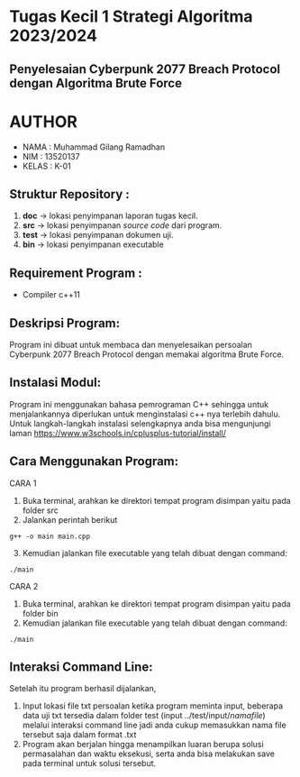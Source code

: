 # Tugas Kecil 1 Strategi Algoritma 2023/2024
## Penyelesaian Cyberpunk 2077 Breach Protocol dengan Algoritma Brute Force

# AUTHOR
- NAMA  : Muhammad Gilang Ramadhan 
- NIM   : 13520137
- KELAS : K-01

## Struktur Repository :
1. **doc** -> lokasi penyimpanan laporan tugas kecil.
2. **src** -> lokasi penyimpanan *source code* dari program.
3. **test** -> lokasi penyimpanan dokumen uji.
4. **bin** -> lokasi penyimpanan executable

## Requirement Program :
- Compiler c++11

## Deskripsi Program:
Program ini dibuat untuk membaca dan menyelesaikan persoalan Cyberpunk 2077 Breach Protocol dengan memakai algoritma Brute Force. 

## Instalasi Modul:
Program ini menggunakan bahasa pemrograman C++ sehingga untuk menjalankannya diperlukan untuk menginstalasi c++ nya terlebih dahulu. Untuk langkah-langkah instalasi selengkapnya anda bisa mengunjungi laman https://www.w3schools.in/cplusplus-tutorial/install/

## Cara Menggunakan Program:
CARA 1
1. Buka terminal, arahkan ke direktori tempat program disimpan yaitu pada folder src
2. Jalankan perintah berikut
```
g++ -o main main.cpp
```
3. Kemudian jalankan file executable yang telah dibuat dengan command:
```
./main
```

CARA 2
1. Buka terminal, arahkan ke direktori tempat program disimpan yaitu pada folder bin
2. Kemudian jalankan file executable yang telah dibuat dengan command:
```
./main
```

## Interaksi Command Line:
Setelah itu program berhasil dijalankan,
1. Input lokasi file txt persoalan ketika program meminta input, beberapa data uji txt tersedia dalam folder test (input ../test/input/*namafile*) melalui interaksi command line
    jadi anda cukup memasukkan nama file tersebut saja dalam format .txt
2. Program akan berjalan hingga menampilkan luaran berupa solusi permasalahan dan waktu eksekusi, serta anda bisa melakukan save pada terminal untuk solusi tersebut.
